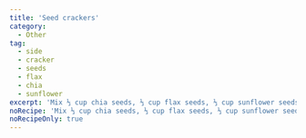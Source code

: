 ```yaml
---
title: 'Seed crackers'
category:
  - Other
tag:
  - side
  - cracker
  - seeds
  - flax
  - chia
  - sunflower
excerpt: 'Mix ⅓ cup chia seeds, ⅓ cup flax seeds, ⅓ cup sunflower seeds, ¼ cup water (more if needed), ⅛ tsp garlic powder, ⅛ tsp onion powder, ¼ tsp salt, ¼ tsp guar or xanthan gum. Spread on greased parchment paper on a sheet pan. Press flat ~⅛” thick. Bake at 350° ~30 min on both sides. Watch closely. Immediately after removal from oven, score with pizza cutter.'
noRecipe: 'Mix ⅓ cup chia seeds, ⅓ cup flax seeds, ⅓ cup sunflower seeds, ¼ cup water (more if needed), ⅛ tsp garlic powder, ⅛ tsp onion powder, ¼ tsp salt, ¼ tsp guar or xanthan gum. Spread on greased parchment paper on a sheet pan. Press flat ~⅛” thick. Bake at 350° ~30 min on both sides. Watch closely. Immediately after removal from oven, score with pizza cutter.'
noRecipeOnly: true
---
```

